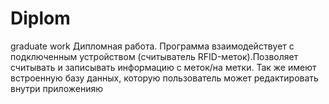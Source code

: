 # Diplom
graduate work
Дипломная работа. Программа взаимодействует с подключенным устройством (считыватель RFID-меток).Позволяет считывать и записывать информацию с меток/на метки. Так же имеют встроенную базу данных, которую пользователь может редактировать внутри приложенияю
